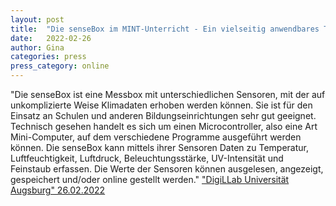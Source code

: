 ```yaml
---
layout: post
title:  "Die senseBox im MINT-Unterricht - Ein vielseitig anwendbares Toolkit verschiedener Messinstrumente"
date:   2022-02-26 
author: Gina
categories: press
press_category: online
---
```

"Die senseBox ist eine Messbox mit unterschiedlichen Sensoren, mit der auf unkomplizierte Weise Klimadaten erhoben werden können. Sie ist für den Einsatz an Schulen und anderen Bildungseinrichtungen sehr gut geeignet. Technisch gesehen handelt es sich um einen Microcontroller, also eine Art Mini-Computer, auf dem verschiedene Programme ausgeführt werden können. Die senseBox kann mittels ihrer Sensoren Daten zu Temperatur, Luftfeuchtigkeit, Luftdruck, Beleuchtungsstärke, UV-Intensität und Feinstaub erfassen. Die Werte der Sensoren können ausgelesen, angezeigt, gespeichert und/oder online gestellt werden."
<a href="https://digillab.uni-augsburg.de/2022/02/26/sensebox/" target="_blank">"DigiLLab Universität Augsburg" 26.02.2022</a>
